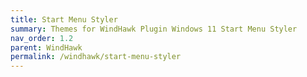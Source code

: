 ```yaml
---
title: Start Menu Styler
summary: Themes for WindHawk Plugin Windows 11 Start Menu Styler
nav_order: 1.2
parent: WindHawk
permalink: /windhawk/start-menu-styler
---
```

